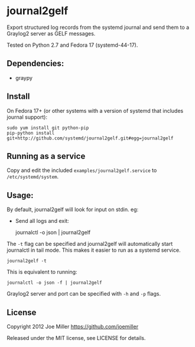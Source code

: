 journal2gelf
============

Export structured log records from the systemd journal and send them to a
Graylog2 server as GELF messages.

Tested on Python 2.7 and Fedora 17 (systemd-44-17).


Dependencies:
-------------

- graypy


Install
-------

On Fedora 17+ (or other systems with a version of systemd that includes journal
support):

```
sudo yum install git python-pip
pip-python install git+http://github.com/systemd/journal2gelf.git#egg=journal2gelf
```

Running as a service
--------------------

Copy and edit the included `examples/journal2gelf.service` to
`/etc/systemd/system`.

Usage:
------

By default, journal2gelf will look for input on stdin. eg:

- Send all logs and exit:

    journalctl -o json | journal2gelf

The `-t` flag can be specified and journal2gelf will automatically
start journalctl in tail mode. This makes it easier to run as a systemd service.

    journal2gelf -t

This is equivalent to running:

    journalctl -o json -f | journal2gelf

Graylog2 server and port can be specified with `-h` and `-p` flags.


License
-------
Copyright 2012 Joe Miller <https://github.com/joemiller>

Released under the MIT license, see LICENSE for details.
